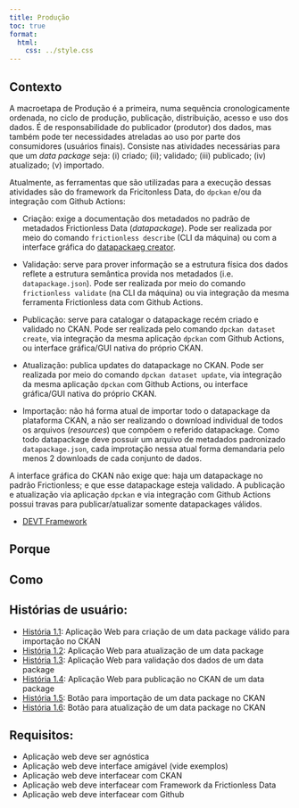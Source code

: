 ```yaml
---
title: Produção
toc: true
format:
  html:
    css: ../style.css
---
```


## Contexto

A macroetapa de Produção é a primeira, numa sequência cronologicamente ordenada, no ciclo de produção, publicação, distribuição, acesso e uso dos dados.
É de responsabilidade do publicador (produtor) dos dados, mas também pode ter necessidades atreladas ao uso por parte dos consumidores (usuários finais).
Consiste nas atividades necessárias para que um _data package_ seja: (i) criado; (ii); validado; (iii) publicado; (iv) atualizado; (v) importado.

Atualmente, as ferramentas que são utilizadas para a execução dessas atividades são do framework da Fricitonless Data, do `dpckan` e/ou da integração com Github Actions:

 - Criação: exige a documentação dos metadados no padrão de metadados Frictionless Data (_datapackage_). Pode ser realizada por meio do comando `frictionless describe` (CLI da máquina) ou com a interface gráfica do [datapackaeg creator](https://create.frictionlessdata.io/).
 
 - Validação: serve para prover informação se a estrutura física dos dados reflete a estrutura semântica provida nos metadados (i.e. `datapackage.json`). Pode ser realizada por meio do comando `frictionless validate` (na CLI da máquina) ou via integração da mesma ferramenta Frictionless data com Github Actions.
 
 - Publicação: serve para catalogar o datapackage recém criado e validado no CKAN. Pode ser realizada pelo comando `dpckan dataset create`, via integração da mesma aplicação `dpckan` com Github Actions, ou interface gráfica/GUI nativa do próprio CKAN. 
 
 - Atualização: publica updates do datapackage no CKAN. Pode ser realizada por meio do comando `dpckan dataset update`, via integração da mesma aplicação `dpckan` com Github Actions, ou interface gráfica/GUI nativa do próprio CKAN. 
 
 - Importação: não há forma atual de importar todo o datapackage da plataforma CKAN, a não ser realizando o download individual de todos os arquivos (_resources_) que compõem o referido datapackage. Como todo datapackage deve possuir um arquivo de metadados padronizado `datapackage.json`, cada improtação nessa atual forma demandaria pelo menos 2 downloads de cada conjunto de dados. 

A interface gráfica do CKAN não exige que: haja um datapackage no padrão Frictionless; e que esse datapackage esteja validado. A publicação e atualização via aplicação `dpckan` e via integração com Github Actions possui travas para publicar/atualizar somente datapackages válidos.

- [DEVT Framework](https://framework.frictionlessdata.io/docs/guides/introduction/#user-stories)

## Porque



## Como



## Histórias de usuário:

-  [História 1.1](): Aplicação Web para criação de um data package válido para importação no CKAN
-  [História 1.2](): Aplicação Web para atualização de um data package
-  [História 1.3](): Aplicação Web para validação dos dados de um data package
-  [História 1.4](): Aplicação Web para publicação no CKAN de um data package
-  [História 1.5](): Botão para importação de um data package no CKAN
-  [História 1.6](): Botão para atualização de um data package no CKAN

## Requisitos:

- Aplicação web deve ser agnóstica
- Aplicação web deve interface amigável (vide exemplos)
- Aplicação web deve interfacear com CKAN
- Aplicação web deve interfacear com Framework da Frictionless Data 
- Aplicação web deve interfacear com Github

